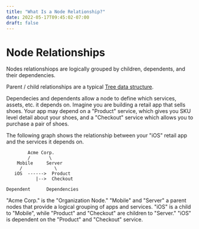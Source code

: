 ```yaml
---
title: "What Is a Node Relationship?"
date: 2022-05-17T09:45:02-07:00
draft: false
---
```


# Node Relationships

Nodes relationshiops are logically grouped by children, dependents, and their dependencies.

Parent / child relationships are a typical [Tree data structure](https://en.wikipedia.org/wiki/Tree_(data_structure)).

Dependecies and dependents allow a node to define which services, assets, etc. it depends on. Imagine you are building a retail app that sells shoes. Your app may depend on a "Product" service, which gives you SKU level detail about your shoes, and a "Checkout" service which allows you to purchase a pair of shoes.

The following graph shows the relationship between your "iOS" retail app and the services it depends on.

```
        Acme Corp.
        /       \
    Mobile     Server
     /            \
   iOS  ------>  Product
           |-->  Checkout

Dependent      Dependencies
```

"Acme Corp." is the "Organization Node." "Mobile" and "Server" a parent nodes that provide a logical grouping of apps and services. "iOS" is a child to "Mobile", while "Product" and "Checkout" are children to "Server." "iOS" is dependent on the "Product" and "Checkout" service.
